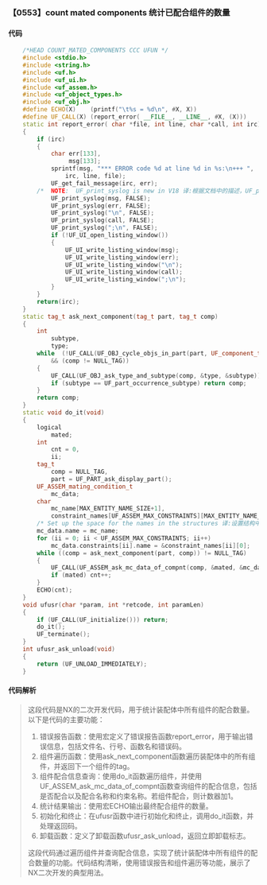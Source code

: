 ### 【0553】count mated components 统计已配合组件的数量

#### 代码

```cpp
    /*HEAD COUNT_MATED_COMPONENTS CCC UFUN */  
    #include <stdio.h>  
    #include <string.h>  
    #include <uf.h>  
    #include <uf_ui.h>  
    #include <uf_assem.h>  
    #include <uf_object_types.h>  
    #include <uf_obj.h>  
    #define ECHO(X)    (printf("\t%s = %d\n", #X, X))  
    #define UF_CALL(X) (report_error( __FILE__, __LINE__, #X, (X)))  
    static int report_error( char *file, int line, char *call, int irc)  
    {  
        if (irc)  
        {  
            char err[133],  
                 msg[133];  
            sprintf(msg, "*** ERROR code %d at line %d in %s:\n+++ ",  
                irc, line, file);  
            UF_get_fail_message(irc, err);  
        /*  NOTE:  UF_print_syslog is new in V18 译:根据文档中的描述，UF_print_syslog是V18版本新增的函数。因此，翻译为：UF_print_syslog是V18版本新增的函数。 */  
            UF_print_syslog(msg, FALSE);  
            UF_print_syslog(err, FALSE);  
            UF_print_syslog("\n", FALSE);  
            UF_print_syslog(call, FALSE);  
            UF_print_syslog(";\n", FALSE);  
            if (!UF_UI_open_listing_window())  
            {  
                UF_UI_write_listing_window(msg);  
                UF_UI_write_listing_window(err);  
                UF_UI_write_listing_window("\n");  
                UF_UI_write_listing_window(call);  
                UF_UI_write_listing_window(";\n");  
            }  
        }  
        return(irc);  
    }  
    static tag_t ask_next_component(tag_t part, tag_t comp)  
    {  
        int  
            subtype,  
            type;  
        while  (!UF_CALL(UF_OBJ_cycle_objs_in_part(part, UF_component_type, &comp))  
            && (comp != NULL_TAG))  
        {  
            UF_CALL(UF_OBJ_ask_type_and_subtype(comp, &type, &subtype));  
            if (subtype == UF_part_occurrence_subtype) return comp;  
        }  
        return comp;  
    }  
    static void do_it(void)  
    {  
        logical  
            mated;  
        int  
            cnt = 0,  
            ii;  
        tag_t  
            comp = NULL_TAG,  
            part = UF_PART_ask_display_part();  
        UF_ASSEM_mating_condition_t  
            mc_data;  
        char  
            mc_name[MAX_ENTITY_NAME_SIZE+1],  
            constraint_names[UF_ASSEM_MAX_CONSTRAINTS][MAX_ENTITY_NAME_SIZE+1];  
        /* Set up the space for the names in the structures 译:设置结构中名字的空间 */  
        mc_data.name = mc_name;  
        for (ii = 0; ii < UF_ASSEM_MAX_CONSTRAINTS; ii++)  
            mc_data.constraints[ii].name = &constraint_names[ii][0];  
        while ((comp = ask_next_component(part, comp)) != NULL_TAG)  
        {  
            UF_CALL(UF_ASSEM_ask_mc_data_of_compnt(comp, &mated, &mc_data));  
            if (mated) cnt++;  
        }  
        ECHO(cnt);  
    }  
    void ufusr(char *param, int *retcode, int paramLen)  
    {  
        if (UF_CALL(UF_initialize())) return;  
        do_it();  
        UF_terminate();  
    }  
    int ufusr_ask_unload(void)  
    {  
        return (UF_UNLOAD_IMMEDIATELY);  
    }

```

#### 代码解析

> 这段代码是NX的二次开发代码，用于统计装配体中所有组件的配合数量。以下是代码的主要功能：
>
> 1. 错误报告函数：使用宏定义了错误报告函数report_error，用于输出错误信息，包括文件名、行号、函数名和错误码。
> 2. 组件遍历函数：使用ask_next_component函数遍历装配体中的所有组件，并返回下一个组件的tag。
> 3. 组件配合信息查询：使用do_it函数遍历组件，并使用UF_ASSEM_ask_mc_data_of_compnt函数查询组件的配合信息，包括是否配合以及配合名称和约束名称。若组件配合，则计数器加1。
> 4. 统计结果输出：使用宏ECHO输出最终配合组件的数量。
> 5. 初始化和终止：在ufusr函数中进行初始化和终止，调用do_it函数，并处理返回码。
> 6. 卸载函数：定义了卸载函数ufusr_ask_unload，返回立即卸载标志。
>
> 这段代码通过遍历组件并查询配合信息，实现了统计装配体中所有组件的配合数量的功能。代码结构清晰，使用错误报告和组件遍历等功能，展示了NX二次开发的典型用法。
>
